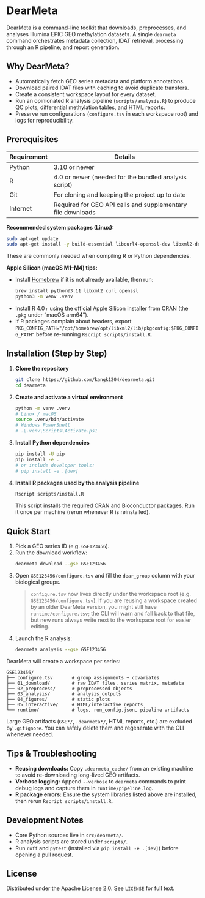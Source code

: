 # DearMeta

DearMeta is a command-line toolkit that downloads, preprocesses, and analyses Illumina EPIC GEO methylation datasets. A single `dearmeta` command orchestrates metadata collection, IDAT retrieval, processing through an R pipeline, and report generation.

## Why DearMeta?
- Automatically fetch GEO series metadata and platform annotations.
- Download paired IDAT files with caching to avoid duplicate transfers.
- Create a consistent workspace layout for every dataset.
- Run an opinionated R analysis pipeline (`scripts/analysis.R`) to produce QC plots, differential methylation tables, and HTML reports.
- Preserve run configurations (`configure.tsv` in each workspace root) and logs for reproducibility.

## Prerequisites

| Requirement | Details |
|-------------|---------|
| Python      | 3.10 or newer |
| R           | 4.0 or newer (needed for the bundled analysis script) |
| Git         | For cloning and keeping the project up to date |
| Internet    | Required for GEO API calls and supplementary file downloads |

**Recommended system packages (Linux):**
```bash
sudo apt-get update
sudo apt-get install -y build-essential libcurl4-openssl-dev libxml2-dev libssl-dev
```
These are commonly needed when compiling R or Python dependencies.

**Apple Silicon (macOS M1–M4) tips:**
- Install [Homebrew](https://brew.sh/) if it is not already available, then run:
  ```bash
  brew install python@3.11 libxml2 curl openssl
  python3 -m venv .venv
  ```
- Install R 4.0+ using the official Apple Silicon installer from CRAN (the `.pkg` under “macOS arm64”).
- If R packages complain about headers, export `PKG_CONFIG_PATH="/opt/homebrew/opt/libxml2/lib/pkgconfig:$PKG_CONFIG_PATH"` before re-running `Rscript scripts/install.R`.

## Installation (Step by Step)

1. **Clone the repository**
   ```bash
   git clone https://github.com/kangk1204/dearmeta.git
   cd dearmeta
   ```

2. **Create and activate a virtual environment**
   ```bash
   python -m venv .venv
   # Linux / macOS
   source .venv/bin/activate
   # Windows PowerShell
   # .\.venv\Scripts\Activate.ps1
   ```

3. **Install Python dependencies**
   ```bash
   pip install -U pip
   pip install -e .
   # or include developer tools:
   # pip install -e .[dev]
   ```

4. **Install R packages used by the analysis pipeline**
   ```bash
   Rscript scripts/install.R
   ```
   This script installs the required CRAN and Bioconductor packages. Run it once per machine (rerun whenever R is reinstalled).

## Quick Start

1. Pick a GEO series ID (e.g. `GSE123456`).
2. Run the download workflow:
   ```bash
   dearmeta download --gse GSE123456
   ```
3. Open `GSE123456/configure.tsv` and fill the `dear_group` column with your biological groups.
   > `configure.tsv` now lives directly under the workspace root (e.g. `GSE123456/configure.tsv`). If you are reusing a workspace created by an older DearMeta version, you might still have `runtime/configure.tsv`; the CLI will warn and fall back to that file, but new runs always write next to the workspace root for easier editing.
4. Launch the R analysis:
   ```bash
   dearmeta analysis --gse GSE123456
   ```

DearMeta will create a workspace per series:

```
GSE123456/
├── configure.tsv       # group assignments + covariates
├── 01_download/        # raw IDAT files, series matrix, metadata
├── 02_preprocess/      # preprocessed objects
├── 03_analysis/        # analysis outputs
├── 04_figures/         # static plots
├── 05_interactive/     # HTML/interactive reports
└── runtime/            # logs, run_config.json, pipeline artifacts
```

Large GEO artifacts (`GSE*/`, `.dearmeta*/`, HTML reports, etc.) are excluded by `.gitignore`. You can safely delete them and regenerate with the CLI whenever needed.

## Tips & Troubleshooting
- **Reusing downloads:** Copy `.dearmeta_cache/` from an existing machine to avoid re-downloading long-lived GEO artifacts.
- **Verbose logging:** Append `--verbose` to `dearmeta` commands to print debug logs and capture them in `runtime/pipeline.log`.
- **R package errors:** Ensure the system libraries listed above are installed, then rerun `Rscript scripts/install.R`.

## Development Notes
- Core Python sources live in `src/dearmeta/`.
- R analysis scripts are stored under `scripts/`.
- Run `ruff` and `pytest` (installed via `pip install -e .[dev]`) before opening a pull request.

## License

Distributed under the Apache License 2.0. See `LICENSE` for full text.
